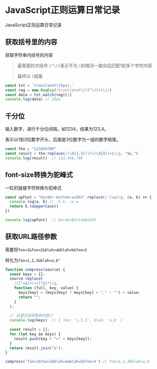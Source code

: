 # JavaScript正则运算日常记录

JavaScript正则运算日常记录

## 获取括号里的内容

获取字符串内括号的内容

> 最里面的大括号 `[^\)]`表示不为 `)`的情况一直向后匹配1到多个字符内容
>
> 最终以 `)`结尾

```javascript
const txt = `translateY(15px);`
const reg = new RegExp(/translateY\(([^\)]+)\)/)
const data = txt.match(reg)[1]
console.log(data) // 15px
```

## 千分位

输入数字，进行千分位间隔，如1234，结果为123,4。

表示以1到3位数字开头，后面是3位数字为一组的数字结尾。

```javascript
const tho = "123456789"
const result = tho.replace(/(\d{1,3})(?=(\d{3})+$)/g, "$&,")
console.log(result)  // 123,456,789
```

## font-size转换为驼峰式

一缸的链接字符转换为驼峰式

```javascript
const upFont = "border-bottom-width".replace(/-(\w)/g, (a, b) => {
  console.log(a, b) // -b b  -w w
  return b.toUpperCase()
})

console.log(upFont)  // borderBottomWidth
```

## 获取URL路径参数

需要将`foo=1&foo=2&blah=a&blah=b&foo=3`

转化为`foo=1,2,3&blah=a,b"`

```javascript
function compress(source) {
  const keys = {};
  source.replace(
    /([^=&]+)=([^&]*)/g,
    function (full, key, value) {
      keys[key] = (keys[key] ? keys[key] + "," : "") + value; 
      return "";
    }
  );
  
  // 这里已经获取到内容了
  console.log(keys)  // { foo: '1,2,3', blah: 'a,b' }
  
  const result = [];
  for (let key in keys) {
    result.push(key + "=" + keys[key]);
  }
  return result.join("&");
}

compress('foo=1&foo=2&blah=a&blah=b&foo=3') // foo=1,2,3&blah=a,b
```

